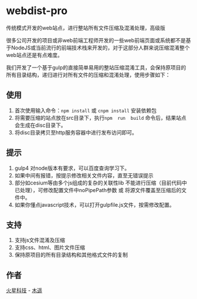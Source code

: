 # webdist-pro
传统模式开发的web站点，进行整站所有文件压缩及混淆处理，高级版

很多公司开发的项目或非web前端工程师开发的一些web前端页面或系统都不是基于NodeJS或当前流行的前端技术栈来开发的，对于这部分人群来说压缩混淆整个web站点还是有点难度。

我们开发了一个基于gulp的直接简单易用的整站压缩混淆工具，会保持原项目的所有目录结构，递归进行对所有文件的压缩和混淆处理，使用步骤如下：


## 使用
1. 首次使用输入命令：`npm install` 或 `cnpm install`   安装依赖包
2. 将需要压缩的站点放在src目录下，执行`npm  run  build` 命令后，结果站点会生成在disc目录下。
3. 将disc目录拷贝至http服务容器中进行发布访问即可。

## 提示
1. gulp4 对node版本有要求，可以百度查询学习下。
2. 如果中间有报错，按提示修改相关文件内容，直至无错误提示
3. 部分如cesium等由多个js组成的复杂的关联性lib 不能进行压缩（目前代码中已处理），可修改配置文件中noPipePath参数 或 将源文件覆盖至压缩后的文件中。
4. 如果你懂点javascript技术，可以打开gulpfile.js文件，按需修改配置。

## 支持
1. 支持js文件混淆及压缩
2. 支持css、html、图片文件压缩
3. 保持原项目的所有目录结构和其他格式文件的复制
 
## 作者
  [火星科技](http://marsgis.cn/) - [木遥](https://work.weixin.qq.com/wework_admin/user/h5/qqmail_user_card/vc9b130b6638aebeb7)  